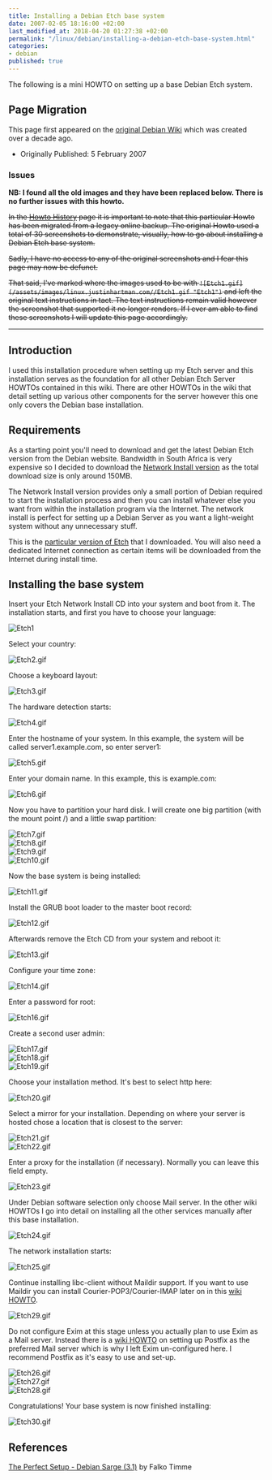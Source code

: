 ```yaml
---
title: Installing a Debian Etch base system
date: 2007-02-05 18:16:00 +02:00
last_modified_at: 2018-04-20 01:27:38 +02:00
permalink: "/linux/debian/installing-a-debian-etch-base-system.html"
categories:
- debian
published: true
---
```


The following is a mini HOWTO on setting up a base Debian Etch system.

## Page Migration
This page first appeared on the [original Debian Wiki][history] which was created over a decade ago.

 - Originally Published: 5 February 2007

### Issues
**NB: I found all the old images and they have been replaced below. There is no further issues with this howto.**

~~In the [Howto History][history] page it is important to note that this particular Howto has been migrated from a legacy online backup. The original Howto used a total of 30 screenshots to demonstrate, visually, how to go about installing a Debian Etch base system.~~

~~Sadly, I have no access to any of the original screenshots and I fear this page may now be defunct.~~

~~That said, I've marked where the images used to be with `![Etch1.gif](/assets/images/linux.justinhartman.com//Etch1.gif "Etch1")` and left the original text instructions in tact. The text instructions remain valid however the screenshot that supported it no longer renders. If I ever am able to find these screenshots I will update this page accordingly.~~

---

## Introduction
I used this installation procedure when setting up my Etch server and this installation serves as the foundation for all other Debian Etch Server HOWTOs contained in this wiki. There are other HOWTOs in the wiki that detail setting up various other components for the server however this one only covers the Debian base installation.

## Requirements
As a starting point you'll need to download and get the latest Debian Etch version from the Debian website. Bandwidth in South Africa is very expensive so I decided to download the [Network Install version][network-install] as the total download size is only around 150MB. 

The Network Install version provides only a small portion of Debian required to start the installation process and then you can install whatever else you want from within the installation program via the Internet. The network install is perfect for setting up a Debian Server as you want a light-weight system without any unnecessary stuff.

This is the [particular version of Etch][etch-download] that I downloaded.
You will also need a dedicated Internet connection as certain items will be downloaded from the Internet during install time.

## Installing the base system
Insert your Etch Network Install CD into your system and boot from it. The installation starts, and first you have to choose your language:

![Etch1](/assets/images/linux.justinhartman.com/5/5a/Etch1.gif "Etch1")

Select your country:

![Etch2.gif](/assets/images/linux.justinhartman.com/7/71/Etch2.gif "Etch2")

Choose a keyboard layout:

![Etch3.gif](/assets/images/linux.justinhartman.com/0/0d/Etch3.gif "Etch3")

The hardware detection starts:

![Etch4.gif](/assets/images/linux.justinhartman.com/d/db/Etch4.gif "Etch4")

Enter the hostname of your system. In this example, the system will be called server1.example.com, so enter server1:

![Etch5.gif](/assets/images/linux.justinhartman.com/c/c5/Etch5.gif "Etch5")

Enter your domain name. In this example, this is example.com:

![Etch6.gif](/assets/images/linux.justinhartman.com/7/7d/Etch6.gif "Etch6")

Now you have to partition your hard disk. I will create one big partition (with the mount point /) and a little swap partition:

![Etch7.gif](/assets/images/linux.justinhartman.com/5/5c/Etch7.gif "Etch7")   
![Etch8.gif](/assets/images/linux.justinhartman.com/5/5e/Etch8.gif "Etch8")   
![Etch9.gif](/assets/images/linux.justinhartman.com/9/99/Etch9.gif "Etch9")   
![Etch10.gif](/assets/images/linux.justinhartman.com/6/6a/Etch10.gif "Etch10")   

Now the base system is being installed:

![Etch11.gif](/assets/images/linux.justinhartman.com/a/a2/Etch11.gif "Etch11")

Install the GRUB boot loader to the master boot record:

![Etch12.gif](/assets/images/linux.justinhartman.com/4/4f/Etch12.gif "Etch12")

Afterwards remove the Etch CD from your system and reboot it:

![Etch13.gif](/assets/images/linux.justinhartman.com/c/c5/Etch13.gif "Etch13")

Configure your time zone:

![Etch14.gif](/assets/images/linux.justinhartman.com/0/07/Etch14.gif "Etch14")

Enter a password for root:

![Etch16.gif](/assets/images/linux.justinhartman.com/2/21/Etch16.gif "Etch16")

Create a second user admin:

![Etch17.gif](/assets/images/linux.justinhartman.com/6/66/Etch17.gif "Etch17")   
![Etch18.gif](/assets/images/linux.justinhartman.com/9/97/Etch18.gif "Etch18")   
![Etch19.gif](/assets/images/linux.justinhartman.com/c/c1/Etch19.gif "Etch19")   

Choose your installation method. It's best to select http here:

![Etch20.gif](/assets/images/linux.justinhartman.com/f/fa/Etch20.gif "Etch20")

Select a mirror for your installation. Depending on where your server is hosted chose a location that is closest to the server:

![Etch21.gif](/assets/images/linux.justinhartman.com/2/27/Etch21.gif "Etch21")   
![Etch22.gif](/assets/images/linux.justinhartman.com/2/26/Etch22.gif "Etch22")   

Enter a proxy for the installation (if necessary). Normally you can leave this field empty.

![Etch23.gif](/assets/images/linux.justinhartman.com/e/e3/Etch23.gif "Etch23")

Under Debian software selection only choose Mail server. In the other wiki HOWTOs I go into detail on installing all the other services manually after this base installation.

![Etch24.gif](/assets/images/linux.justinhartman.com/d/df/Etch24.gif "Etch24")

The network installation starts:

![Etch25.gif](/assets/images/linux.justinhartman.com/6/61/Etch25.gif "Etch25")

Continue installing libc-client without Maildir support. If you want to use Maildir you can install Courier-POP3/Courier-IMAP later on in this [wiki HOWTO][postfix-url].

![Etch29.gif](/assets/images/linux.justinhartman.com/2/2e/Etch29.gif "Etch29")

Do not configure Exim at this stage unless you actually plan to use Exim as a Mail server. Instead there is a [wiki HOWTO][postfix-url] on setting up Postfix as the preferred Mail server which is why I left Exim un-configured here. I recommend Postfix as it's easy to use and set-up.

![Etch26.gif](/assets/images/linux.justinhartman.com/5/5a/Etch26.gif "Etch26")   
![Etch27.gif](/assets/images/linux.justinhartman.com/0/0a/Etch27.gif "Etch27")   
![Etch28.gif](/assets/images/linux.justinhartman.com/3/3c/Etch28.gif "Etch28")   

Congratulations! Your base system is now finished installing:

![Etch30.gif](/assets/images/linux.justinhartman.com/a/a1/Etch30.gif "Etch30")

## References
[The Perfect Setup - Debian Sarge (3.1)][falko-setup] by Falko Timme

[network-install]: http://www.debian.com/distrib/netinst
[etch-download]: http://cdimage.debian.org/cdimage/etch_di_rc1/i386/iso-cd/debian-testing-i386-netinst.iso
[history]: /howto-history/
[falko-setup]: http://www.howtoforge.com/perfect_setup_debian_sarge
[postfix-url]: //
